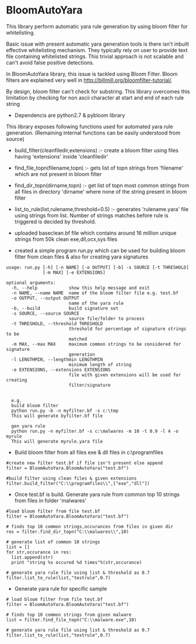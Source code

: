 # BloomAutoYara
This library perform automatic yara rule generation by using bloom filter for whitelisting.

Basic issue with present automatic yara generation tools is there isn't inbuilt effective whitelisting mechanism. They typically rely on user to provide text file containing whitelisted strings. This trivial approach is not scalable and can't avoid false positive detections.

In BloomAutoYara library, this issue is tackled using Bloom Filter. Bloom filters are explained very well in http://billmill.org/bloomfilter-tutorial/.

By design, bloom filter can't check for substring. This library overcomes this limitation by checking for non ascii character at start and end of each rule string

- Dependencis are python2.7 & pybloom library

This library exposes following functions used for automated yara rule generation. (Remaining internal functions can be easily understood from source)

- build_filter(cleanfiledir,extensions) :-
create a bloom filter using files having 'extensions' inside 'cleanfiledir'
- find_file_topn(filename,topn) :-
gets list of topn strings from 'filename' which are not present in bloom filter
- find_dir_topn(dirname,topn) :-
get list of topn most common strings from all files in directory 'dirname' where none of the string present in bloom filter
- list_to_rule(list,rulename,threshold=0.5) :- 
generates 'rulename.yara' file using strings from list. Number of strings matches before rule is triggered is decided by threshold.

- uploaded baseclean.bf file which contains around 16 million unique strings from 50k clean exe,dll,ocx,sys files

- created a simple program run.py which can be used for building bloom filter from clean files & also for creating yara signatures
```
usage: run.py [-h] [-n NAME] [-o OUTPUT] [-b] -s SOURCE [-t THRESHOLD]
              [-m MAX] [-e EXTENSIONS]

optional arguments:
  -h, --help            show this help message and exit
  -n NAME, --name NAME  name of the bloom filter file e.g. test.bf
  -o OUTPUT, --output OUTPUT
                        name of the yara rule
  -b, --build           build signature set
  -s SOURCE, --source SOURCE
                        source file/folder to process
  -t THRESHOLD, --threshold THRESHOLD
                        threshold for percentage of signature strings to be
                        matched
  -m MAX, --max MAX     maximum common strings to be considered for signature
                        generation
  -l LENGTHMIN, --lengthmin LENGTHMIN
                        minimum length of string
  -e EXTENSIONS, --extensions EXTENSIONS
                        file with given extensions will be used for creating
                        filter/signature

  
  e.g. 
  build bloom filter
  python run.py -b -n myfilter.bf -s c:\tmp
  This will generate byfilter.bf file
  
  gen yara rule
  python run.py -n myfilter.bf -s c:\malwares -m 10 -t 0.9 -l 4 -o myrule
  This will generate myrule.yara file

```
- Build bloom filter from all files exe & dll files in c:\\programfiles
```
#create new filter test.bf if file isn't present else append
filter = BloomAutoYara.BloomAutoYara("test.bf")

#build filter using clean files & given extensions
filter.build_filter("C:\\programfiles\\",["exe","dll"])
```
- Once test.bf is build. Generate yara rule from common top 10 strings from files in folder 'malwares'
```
#load bloom filter from file test.bf 
filter = BloomAutoYara.BloomAutoYara("test.bf")

# finds top 10 common strings,occurances from files in given dir
res = filter.find_dir_topn("C:\\malwares\\",10)

# generate list of common 10 strings
list = []
for str,occurance in res:
  list.append(str)
  print "string %s occured %d times"%(str,occurance)
  
# generate yara rule file using list & threshold as 0.7
filter.list_to_rule(list,"testrule",0.7)
```
- Generate yara rule for specific sample
```
# load bloom filter from file test.bf 
filter = BloomAutoYara.BloomAutoYara("test.bf")

# finds top 10 common strings from given malware
list = filter.find_file_topn("C:\\malware.exe",10)

# generate yara rule file using list & threshold as 0.7
filter.list_to_rule(list,"testrule",0.7)
```



